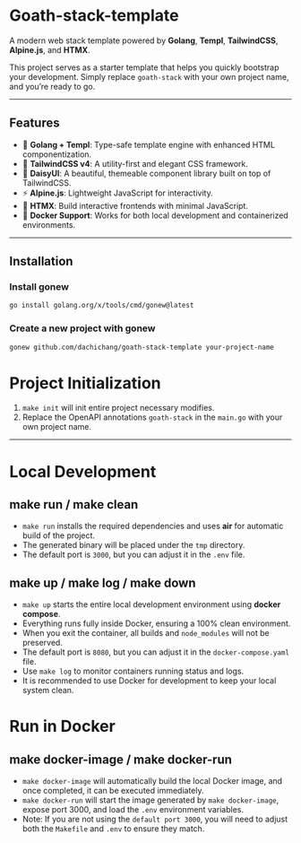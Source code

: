 # Goath-stack-template

A modern web stack template powered by **Golang**, **Templ**, **TailwindCSS**, **Alpine.js**, and **HTMX**.

This project serves as a starter template that helps you quickly bootstrap your development.
Simply replace `goath-stack` with your own project name, and you’re ready to go.

---

## Features

- 🚀 **Golang + Templ**: Type-safe template engine with enhanced HTML componentization.
- 🎨 **TailwindCSS v4**: A utility-first and elegant CSS framework.
- 🌈 **DaisyUI**: A beautiful, themeable component library built on top of TailwindCSS.
- ⚡ **Alpine.js**: Lightweight JavaScript for interactivity.
- 🔗 **HTMX**: Build interactive frontends with minimal JavaScript.
- 🐳 **Docker Support**: Works for both local development and containerized environments.

---

## Installation

### Install gonew

```bash
go install golang.org/x/tools/cmd/gonew@latest
```

### Create a new project with gonew

```bash
gonew github.com/dachichang/goath-stack-template your-project-name
```

# Project Initialization

1. `make init` will init entire project necessary modifies.
2. Replace the OpenAPI annotations `goath-stack` in the `main.go` with your own project name.

---

# Local Development

## make run / make clean

- `make run` installs the required dependencies and uses **air** for automatic build of the project.
- The generated binary will be placed under the `tmp` directory.
- The default port is `3000`, but you can adjust it in the `.env` file.

## make up / make log / make down

- `make up` starts the entire local development environment using **docker compose**.
- Everything runs fully inside Docker, ensuring a 100% clean environment.
- When you exit the container, all builds and `node_modules` will not be preserved.
- The default port is `8080`, but you can adjust it in the `docker-compose.yaml` file.
- Use `make log` to monitor containers running status and logs.
- It is recommended to use Docker for development to keep your local system clean.

# Run in Docker

## make docker-image / make docker-run

- `make docker-image` will automatically build the local Docker image, and once completed, it can be executed immediately.
- `make docker-run` will start the image generated by `make docker-image`, expose port 3000, and load the `.env` environment variables.
- Note: If you are not using the `default port 3000`, you will need to adjust both the `Makefile` and `.env` to ensure they match.
